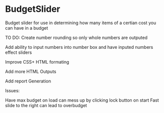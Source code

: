 # BudgetSlider
Budget slider for use in determining how many items of a certian cost you can have in a budget

TO DO:
Create number rounding so only whole numbers are outputed

Add ability to input numbers into number box and have inputed numbers effect sliders 

Improve CSS+ HTML formating

Add more HTML Outputs

Add report Generation




Issues:

Have max budget on load
can mess up by clicking lock button on start
Fast slide to the right can lead to overbudget



